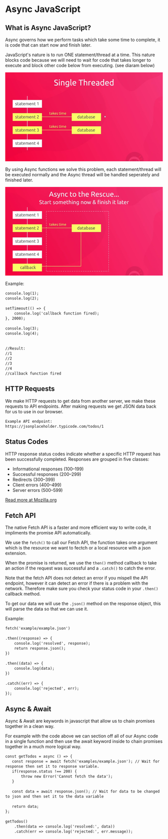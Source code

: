 # Async JavaScript

## What is Async JavaScript?

Async governs how we perform tasks which take some time to complete, it is code that can start now and finish later.

JavaScript's nature is to run ONE statement/thread at a time. This nature blocks code because we will need to wait for code that takes longer to execute and block other code below from executing. (see diaram below)

![Code Blocking](../Images/code-blocking.png)


By using Async functions we solve this problem, each statement/thread will be executed normally and the Async thread will be handled seperately and finished later.

![Async Code](../Images/async-code.png)

Example:
```
console.log(1);
console.log(2);

setTimeout(() => {
    console.log('callback function fired);
}, 2000);

console.log(3);
console.log(4);


//Result: 
//1 
//2 
//3 
//4 
//callback function fired
```

## HTTP Requests
We make HTTP requests to get data from another server, we make these requests to API endpoints. After making requests we get JSON data back for us to use in our browser.

```
Example API endpoint:
https://jsonplaceholder.typicode.com/todos/1
```

## Status Codes
HTTP response status codes indicate whether a specific HTTP request has been successfully completed. Responses are grouped in five classes:

- Informational responses (100–199)
- Successful responses (200–299)
- Redirects (300–399)
- Client errors (400–499)
- Server errors (500–599)

<a href="https://developer.mozilla.org/en-US/docs/Web/HTTP/Status" target="_blank">Read more at Mozilla.org</a>

## Fetch API
The native Fetch API is a faster and more efficient way to write code, it impliments the promise API automatically.

We use the ``fetch()`` to call our Fetch API, the function takes one argument which is the resource we want to fectch or a local resource with a json extension.

When the promise is returned, we use the ``then()`` method callback to take an action if the request was successful and a ``.catch()`` to catch the error.

Note that the fetch API does not detect an error if you mispell the API endpoint, however it can detect an error if there is a problem with the network. Therefore make sure you check your status code in your ``.then()`` callback method.

To get our data we will use the ``.json()`` method on the response object, this will parse the data so that we can use it.

Example:

```
fetch('example/example.json')

.then((response) => {
    console.log('resolved', response);
    return response.json();
})

.then((data) => {
    console.log(data);
})

.catch((err) => {
    console.log('rejected', err);
});
```

## Async & Await
Async & Await are keywords in javascript that allow us to chain promises together in a clean way. 

For example with the code above we can section off all of our Async code in a single function and then use the await keyword inside to chain promises together in a much more logical way.

```
const getTodos = async () => {
   const response = await fetch('examples/example.json'); // Wait for response then set it to response variable.
   if(response.status !== 200) {
       throw new Error('Cannot fetch the data');
   }

   const data = await response.json(); // Wait for data to be changed to json and then set it to the data variable

   return data;
};

getTodos()
    .then(data => console.log('resolved:', data))
    .catch(err => console.log('rejected:', err.message));
```
